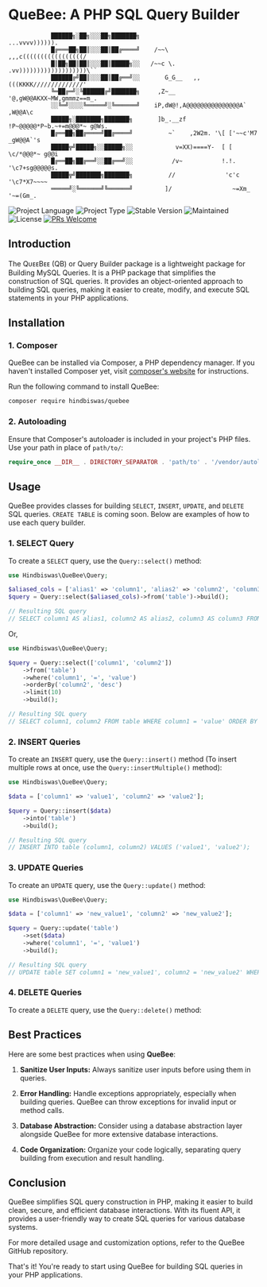 # QueBee: A PHP SQL Query Builder

```
            ██████╗░██╗░░░██╗███████╗                               ...vvvv)))))).
            █╔═══██╗██║░░░██║██╔════╝    /~~\               ,,,c(((((((((((((((((/
            █║██╗██║██║░░░██║█████╗░░   /~~c \.         .vv)))))))))))))))))))\``
            ██████╔╝██║░░░██║██╔══╝░░       G_G__   ,,(((KKKK//////////////'
            ╚═██╔═╝░╚██████╔╝███████╗     ,Z~__ '@,gW@@AKXX~MW,gmmmz==m_.
            ░░╚═╝░░░░╚═════╝░╚══════╝    iP,dW@!,A@@@@@@@@@@@@@@@A` ,W@@A\c
            █████╗░███████╗███████╗       ]b_.__zf !P~@@@@@*P~b.~+=m@@@*~ g@Ws.
            █╔══██╗██╔════╝██╔════╝          ~`    ,2W2m. '\[ ['~~c'M7 _gW@@A`'s
            █████╦╝█████╗░░█████╗░░            v=XX)====Y-  [ [    \c/*@@@*~ g@@i
            █╔══██╗██╔══╝░░██╔══╝░░           /v~           !.!.     '\c7+sg@@@@@s.
            █████╦╝███████╗███████╗          //              'c'c       '\c7*X7~~~~
            ═════╝░╚══════╝╚══════╝         ]/                 ~=Xm_       '~=(Gm_.
```

![Project Language](https://img.shields.io/static/v1?label=language&message=php&color=purple)
![Project Type](https://img.shields.io/static/v1?label=type&message=library&color=red)
![Stable Version](https://img.shields.io/static/v1?label=stable-version&message=v1.0.0&color=brightgreen)
![Maintained](https://img.shields.io/static/v1?label=maintained&message=yes&color=red)
![License](https://img.shields.io/static/v1?label=license&message=MIT&color=orange)
[![PRs Welcome](https://img.shields.io/badge/PRs-welcome-brightgreen.svg)](http://makeapullrequest.com)

## Introduction

The QᴜᴇᴇBᴇᴇ (QB) or Query Builder package is a lightweight package for Building MySQL Queries.
It is a PHP package that simplifies the construction of SQL queries. It provides an object-oriented approach to building SQL queries, making it easier to create, modify, and execute SQL statements in your PHP applications.

## Installation

### 1. Composer

QueBee can be installed via Composer, a PHP dependency manager. If you haven't installed Composer yet, visit [composer's website](https://getcomposer.org) for instructions.

Run the following command to install QueBee:

```bash
composer require hindbiswas/quebee
```

### 2. Autoloading

Ensure that Composer's autoloader is included in your project's PHP files.
Use your path in place of `path/to/`:

```php
require_once __DIR__ . DIRECTORY_SEPARATOR . 'path/to' . '/vendor/autoload.php';
```

## Usage

QueBee provides classes for building `SELECT`, `INSERT`, `UPDATE`, and `DELETE` SQL queries. `CREATE TABLE` is coming soon. Below are examples of how to use each query builder.

### 1. SELECT Query

To create a `SELECT` query, use the `Query::select()` method:

```php
use Hindbiswas\QueBee\Query;

$aliased_cols = ['alias1' => 'column1', 'alias2' => 'column2', 'column3' => 'column3'];
$query = Query::select($aliased_cols)->from('table')->build();

// Resulting SQL query
// SELECT column1 AS alias1, column2 AS alias2, column3 AS column3 FROM table;
```

Or,

```php
use Hindbiswas\QueBee\Query;

$query = Query::select(['column1', 'column2'])
    ->from('table')
    ->where('column1', '=', 'value')
    ->orderBy('column2', 'desc')
    ->limit(10)
    ->build();

// Resulting SQL query
// SELECT column1, column2 FROM table WHERE column1 = 'value' ORDER BY column2 DESC LIMIT 0, 10;
```

### 2. INSERT Queries

To create an `INSERT` query, use the `Query::insert()` method (To insert multiple rows at once, use the `Query::insertMultiple()` method):

```php
use Hindbiswas\QueBee\Query;

$data = ['column1' => 'value1', 'column2' => 'value2'];

$query = Query::insert($data)
    ->into('table')
    ->build();

// Resulting SQL query
// INSERT INTO table (column1, column2) VALUES ('value1', 'value2');
```

### 3. UPDATE Queries

To create an `UPDATE` query, use the `Query::update()` method:

```php
use Hindbiswas\QueBee\Query;

$data = ['column1' => 'new_value1', 'column2' => 'new_value2'];

$query = Query::update('table')
    ->set($data)
    ->where('column1', '=', 'value1')
    ->build();

// Resulting SQL query
// UPDATE table SET column1 = 'new_value1', column2 = 'new_value2' WHERE column1 = 'value1';
```

### 4. DELETE Queries

To create a `DELETE` query, use the `Query::delete()` method:

## Best Practices

Here are some best practices when using **QueBee**:

1. **Sanitize User Inputs:** Always sanitize user inputs before using them in queries.

2. **Error Handling:** Handle exceptions appropriately, especially when building queries. QueBee can throw exceptions for invalid input or method calls.

3. **Database Abstraction:** Consider using a database abstraction layer alongside QueBee for more extensive database interactions.

4. **Code Organization:** Organize your code logically, separating query building from execution and result handling.

## Conclusion

QueBee simplifies SQL query construction in PHP, making it easier to build clean, secure, and efficient database interactions. With its fluent API, it provides a user-friendly way to create SQL queries for various database systems.

For more detailed usage and customization options, refer to the QueBee GitHub repository.

That's it! You're ready to start using QueBee for building SQL queries in your PHP applications.
